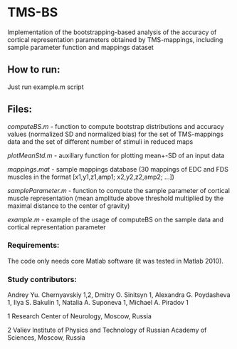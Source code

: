 # TMS-BS

Implementation of the bootstrapping-based analysis of the accuracy of cortical representation parameters obtained by TMS-mappings,
including sample parameter function and mappings dataset 

## How to run:

Just run example.m script

## Files:

*computeBS.m -* function to compute bootstrap distributions and accuracy values (normalized SD and normalized bias) 
for the set of TMS-mappings data and the set of different number of stimuli in reduced maps

*plotMeanStd.m -* auxillary function for plotting mean+-SD of an input data

*mappings.mat -* sample mappings database (30 mappings of EDC and FDS muscles in the format [x1,y1,z1,amp1; x2,y2,z2,amp2; ...])

*sampleParameter.m -* function to compute the sample parameter of cortical muscle representation 
(mean amplitude above threshold multiplied by the maximal distance to the center of gravity)

*example.m -* example of the usage of computeBS on the sample data and cortical representation parameter

### Requirements:

The code only needs core Matlab software (it was tested in Matlab 2010).


### Study contributors:

Andrey Yu. Chernyavskiy 1,2, Dmitry O. Sinitsyn 1, Alexandra G. Poydasheva 1, Ilya S. Bakulin 1, Natalia А. Suponeva 1, Michael A. Piradov 1

1 Research Center of Neurology, Moscow, Russia

2 Valiev Institute of Physics and Technology of Russian Academy of Sciences, Moscow, Russia
